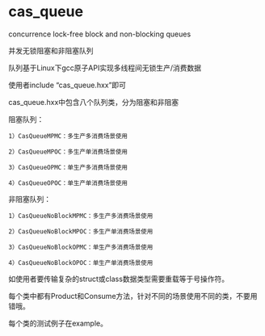 # cas_queue
concurrence lock-free block and non-blocking queues

并发无锁阻塞和非阻塞队列

队列基于Linux下gcc原子API实现多线程间无锁生产/消费数据

使用者include “cas_queue.hxx”即可

cas_queue.hxx中包含八个队列类，分为阻塞和非阻塞


阻塞队列：

	1）CasQueueMPMC：多生产多消费场景使用
	
	2）CasQueueMPOC：多生产单消费场景使用
	
	3）CasQueueOPMC：单生产多消费场景使用
	
	4）CasQueueOPOC：单生产单消费场景使用
	
	
非阻塞队列：

	1）CasQueueNoBlockMPMC：多生产多消费场景使用
	
	2）CasQueueNoBlockMPOC：多生产单消费场景使用
	
	3）CasQueueNoBlockOPMC：单生产多消费场景使用
	
	4）CasQueueNoBlockOPOC：单生产单消费场景使用
	
  
如使用者要传输复杂的struct或class数据类型需要重载等于号操作符。

每个类中都有Product和Consume方法，针对不同的场景使用不同的类，不要用错哦。

每个类的测试例子在example。
